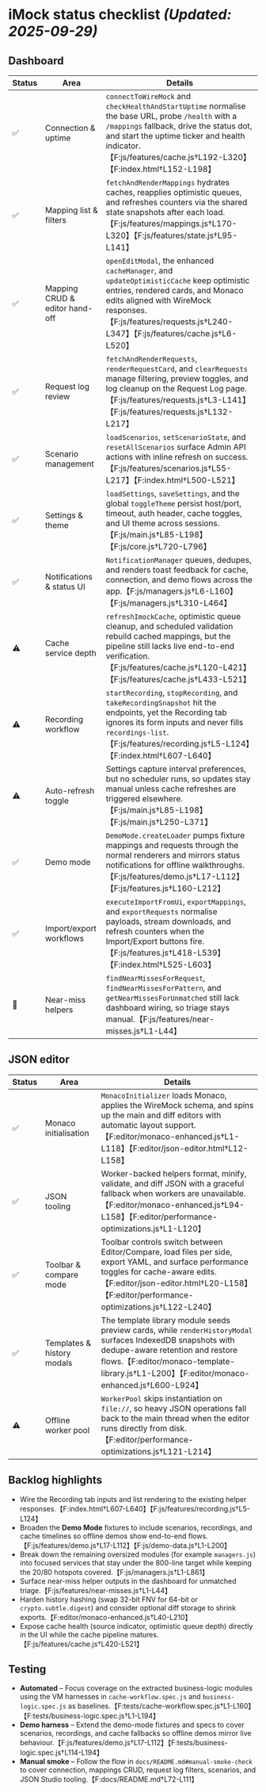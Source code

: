 # iMock status checklist *(Updated: 2025-09-29)*

## Dashboard
| Status | Area | Details |
| --- | --- | --- |
| ✅ | Connection & uptime | `connectToWireMock` and `checkHealthAndStartUptime` normalise the base URL, probe `/health` with a `/mappings` fallback, drive the status dot, and start the uptime ticker and health indicator.【F:js/features/cache.js†L192-L320】【F:index.html†L152-L198】 |
| ✅ | Mapping list & filters | `fetchAndRenderMappings` hydrates caches, reapplies optimistic queues, and refreshes counters via the shared state snapshots after each load.【F:js/features/mappings.js†L170-L320】【F:js/features/state.js†L95-L141】 |
| ✅ | Mapping CRUD & editor hand-off | `openEditModal`, the enhanced `cacheManager`, and `updateOptimisticCache` keep optimistic entries, rendered cards, and Monaco edits aligned with WireMock responses.【F:js/features/requests.js†L240-L347】【F:js/features/cache.js†L6-L520】 |
| ✅ | Request log review | `fetchAndRenderRequests`, `renderRequestCard`, and `clearRequests` manage filtering, preview toggles, and log cleanup on the Request Log page.【F:js/features/requests.js†L3-L141】【F:js/features/requests.js†L132-L217】 |
| ✅ | Scenario management | `loadScenarios`, `setScenarioState`, and `resetAllScenarios` surface Admin API actions with inline refresh on success.【F:js/features/scenarios.js†L55-L217】【F:index.html†L500-L521】 |
| ✅ | Settings & theme | `loadSettings`, `saveSettings`, and the global `toggleTheme` persist host/port, timeout, auth header, cache toggles, and UI theme across sessions.【F:js/main.js†L85-L198】【F:js/core.js†L720-L796】 |
| ✅ | Notifications & status UI | `NotificationManager` queues, dedupes, and renders toast feedback for cache, connection, and demo flows across the app.【F:js/managers.js†L6-L160】【F:js/managers.js†L310-L464】 |
| ⚠️ | Cache service depth | `refreshImockCache`, optimistic queue cleanup, and scheduled validation rebuild cached mappings, but the pipeline still lacks live end-to-end verification.【F:js/features/cache.js†L120-L421】【F:js/features/cache.js†L433-L521】 |
| ⚠️ | Recording workflow | `startRecording`, `stopRecording`, and `takeRecordingSnapshot` hit the endpoints, yet the Recording tab ignores its form inputs and never fills `recordings-list`.【F:js/features/recording.js†L5-L124】【F:index.html†L607-L640】 |
| ⚠️ | Auto-refresh toggle | Settings capture interval preferences, but no scheduler runs, so updates stay manual unless cache refreshes are triggered elsewhere.【F:js/main.js†L85-L198】【F:js/main.js†L250-L371】 |
| ✅ | Demo mode | `DemoMode.createLoader` pumps fixture mappings and requests through the normal renderers and mirrors status notifications for offline walkthroughs.【F:js/features/demo.js†L17-L112】【F:js/features.js†L160-L212】 |
| ✅ | Import/export workflows | `executeImportFromUi`, `exportMappings`, and `exportRequests` normalise payloads, stream downloads, and refresh counters when the Import/Export buttons fire.【F:js/features.js†L418-L539】【F:index.html†L525-L603】 |
| 🚧 | Near-miss helpers | `findNearMissesForRequest`, `findNearMissesForPattern`, and `getNearMissesForUnmatched` still lack dashboard wiring, so triage stays manual.【F:js/features/near-misses.js†L1-L44】 |

## JSON editor
| Status | Area | Details |
| --- | --- | --- |
| ✅ | Monaco initialisation | `MonacoInitializer` loads Monaco, applies the WireMock schema, and spins up the main and diff editors with automatic layout support.【F:editor/monaco-enhanced.js†L1-L118】【F:editor/json-editor.html†L12-L158】 |
| ✅ | JSON tooling | Worker-backed helpers format, minify, validate, and diff JSON with a graceful fallback when workers are unavailable.【F:editor/monaco-enhanced.js†L94-L158】【F:editor/performance-optimizations.js†L1-L120】 |
| ✅ | Toolbar & compare mode | Toolbar controls switch between Editor/Compare, load files per side, export YAML, and surface performance toggles for cache-aware edits.【F:editor/json-editor.html†L20-L158】【F:editor/performance-optimizations.js†L122-L240】 |
| ✅ | Templates & history modals | The template library module seeds preview cards, while `renderHistoryModal` surfaces IndexedDB snapshots with dedupe-aware retention and restore flows.【F:editor/monaco-template-library.js†L1-L200】【F:editor/monaco-enhanced.js†L600-L924】 |
| ⚠️ | Offline worker pool | `WorkerPool` skips instantiation on `file://`, so heavy JSON operations fall back to the main thread when the editor runs directly from disk.【F:editor/performance-optimizations.js†L121-L214】 |

## Backlog highlights
- Wire the Recording tab inputs and list rendering to the existing helper responses.【F:index.html†L607-L640】【F:js/features/recording.js†L5-L124】
- Broaden the **Demo Mode** fixtures to include scenarios, recordings, and cache timelines so offline demos show end-to-end flows.【F:js/features/demo.js†L17-L112】【F:js/demo-data.js†L1-L200】
- Break down the remaining oversized modules (for example `managers.js`) into focused services that stay under the 800-line target while keeping the 20/80 hotspots covered.【F:js/managers.js†L1-L861】
- Surface near-miss helper outputs in the dashboard for unmatched triage.【F:js/features/near-misses.js†L1-L44】
- Harden history hashing (swap 32-bit FNV for 64-bit or `crypto.subtle.digest`) and consider optional diff storage to shrink exports.【F:editor/monaco-enhanced.js†L40-L210】
- Expose cache health (source indicator, optimistic queue depth) directly in the UI while the cache pipeline matures.【F:js/features/cache.js†L420-L521】

## Testing
- **Automated** – Focus coverage on the extracted business-logic modules using the VM harnesses in `cache-workflow.spec.js` and `business-logic.spec.js` as baselines.【F:tests/cache-workflow.spec.js†L1-L160】【F:tests/business-logic.spec.js†L1-L194】
- **Demo harness** – Extend the demo-mode fixtures and specs to cover scenarios, recordings, and cache fallbacks so offline demos mirror live behaviour.【F:js/features/demo.js†L17-L112】【F:tests/business-logic.spec.js†L114-L194】
- **Manual smoke** – Follow the flow in `docs/README.md#manual-smoke-check` to cover connection, mappings CRUD, request log filters, scenarios, and JSON Studio tooling.【F:docs/README.md†L72-L111】

